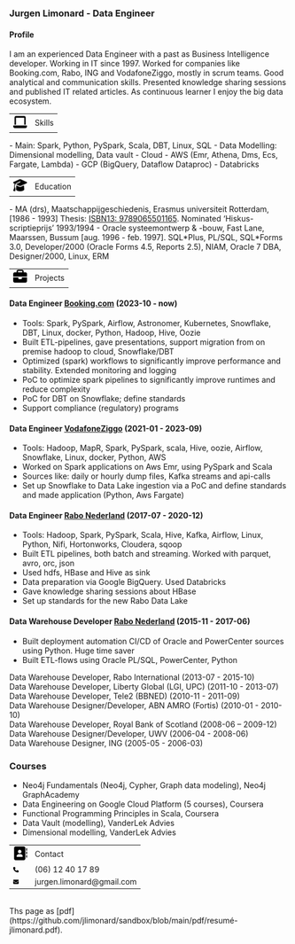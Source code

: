 <head>
   <meta name="robots" content="noindex">
</head>

### Jurgen Limonard - Data Engineer

#### Profile
I am an experienced Data Engineer with a past as Business Intelligence developer. Working in IT since 1997. Worked for companies like Booking.com, Rabo, ING and VodafoneZiggo, mostly in scrum teams. 
Good analytical and communication skills. Presented knowledge sharing sessions and published IT related articles. As continuous learner I enjoy the big data ecosystem.

<table>
  <tr>
    <td>
    <img src="img/laptop-solid.svg" width="25" height="25" alt="Skills"></td>
    <td>Skills</td>
  </tr>
</table>
- Main: Spark, Python, PySpark, Scala, DBT, Linux, SQL
- Data Modelling: Dimensional modelling, Data vault
- Cloud
   - AWS (Emr, Athena, Dms, Ecs, Fargate, Lambda)
   - GCP (BigQuery, Dataflow Dataproc)
   - Databricks


<table>
  <tr>
    <td>
    <img src="img/graduation-cap-solid.svg" width="25" height="25" alt="Education"></td>
    <td>Education</td>
  </tr>
</table>
- MA (drs), Maatschappijgeschiedenis, Erasmus universiteit Rotterdam, [1986 - 1993]
Thesis: <a href="https://verloren.nl/Webshop/Detail/catid/22584/eid/25786/de-vertrouwde-van-mijn-hart" target="_blank">ISBN13: 9789065501165</a>. Nominated ‘Hiskus-scriptieprijs’ 1993/1994			        		
- Oracle systeemontwerp & -bouw, Fast Lane, Maarssen, Bussum
[aug. 1996 - feb. 1997]. SQL*Plus, PL/SQL, SQL*Forms 3.0, Developer/2000 (Oracle Forms 4.5, Reports 2.5), NIAM, Oracle 7 DBA, Designer/2000, Linux, ERM
<BR>

<table>
  <tr>
    <td>
    <img src="img/briefcase-solid.svg" width="25" height="25" alt="Projects"></td>
    <td>Projects</td>
  </tr>
</table>

#### Data Engineer <a href="https://www.Booking.com/" target="_blank">Booking.com</a> (2023-10 - now)
- Tools: Spark, PySpark, Airflow, Astronomer, Kubernetes, Snowflake, DBT, Linux, docker, Python, Hadoop, Hive, Oozie
- Built ETL-pipelines, gave presentations, support migration from on premise hadoop to cloud, Snowflake/DBT
- Optimized (spark) workflows to significantly improve performance and stability. Extended monitoring and logging
- PoC to optimize spark pipelines to significantly improve runtimes and reduce complexity
- PoC for DBT on Snowflake; define standards
- Support compliance (regulatory) programs

#### Data Engineer <a href="https://www.vodafoneziggo.nl/" target="_blank">VodafoneZiggo</a> (2021-01 - 2023-09)
- Tools: Hadoop, MapR, Spark, PySpark, scala, Hive, oozie, Airflow, Snowflake, Linux, docker, Python, AWS
- Worked on Spark applications on Aws Emr, using PySpark and Scala
- Sources like: daily or hourly dump files, Kafka streams and api-calls
- Set up Snowflake to Data Lake ingestion via a PoC and define standards and made application (Python, Aws Fargate)


#### Data Engineer <a href="https://www.rabobank.nl/" target="_blank">Rabo Nederland</a> (2017-07 - 2020-12)
- Tools: Hadoop, Spark, PySpark, Scala, Hive, Kafka, Airflow, Linux, Python, Nifi, Hortonworks, Cloudera, sqoop
- Built ETL pipelines, both batch and streaming. Worked with parquet, avro, orc, json
- Used hdfs, HBase and Hive as sink
- Data preparation via Google BigQuery. Used Databricks
- Gave knowledge sharing sessions about HBase
- Set up standards for the new Rabo Data Lake

#### Data Warehouse Developer <a href="https://www.rabobank.nl/" target="_blank">Rabo Nederland</a> (2015-11 - 2017-06)
- Built deployment automation CI/CD of Oracle and PowerCenter sources using Python. Huge time saver
-  Built ETL-flows using Oracle PL/SQL, PowerCenter, Python

Data Warehouse Developer, Rabo International (2013-07 - 2015-10)  
Data Warehouse Developer, Liberty Global (LGI, UPC) (2011-10 - 2013-07)  
Data Warehouse Developer, Tele2 (BBNED) (2010-11 - 2011-09)  
Data Warehouse Designer/Developer, ABN AMRO (Fortis) (2010-01 - 2010-10)   
Data Warehouse Developer, Royal Bank of Scotland (2008-06 – 2009-12)   
Data Warehouse Designer/Developer, UWV (2006-04 - 2008-06)  
Data Warehouse Designer, ING (2005-05 - 2006-03)    


### Courses
- Neo4j Fundamentals (Neo4j, Cypher, Graph data modeling), Neo4j GraphAcademy 
- Data Engineering on Google Cloud Platform (5 courses), Coursera 
- Functional Programming Principles in Scala, Coursera
- Data Vault (modelling), VanderLek Advies
- Dimensional modelling, VanderLek Advies


<table>
  <tr>
    <td>
    <img src="img/address-book-solid.svg" width="25" height="25" alt="Contact"></td>
    <td>Contact</td>
  </tr>
  <tr>
    <td>
    <img src="img/phone-solid.svg" width="10" height="10" alt="Phone"></td>
    <td>(06) 12 40 17 89</td>
  </tr>
  <tr>
    <td>
    <img src="img/envelope-solid.svg" width="10" height="10" alt="email"></td>
    <td>jurgen.limonard@gmail.com</td>
  </tr>
</table>

<BR>
Ths page as [pdf](https://github.com/jlimonard/sandbox/blob/main/pdf/resumé-jlimonard.pdf).
